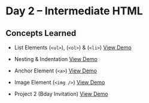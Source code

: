 # Day 2 – Intermediate HTML

## Concepts Learned
- List Elements (`<ul>`), (`<ol>`) & (`<li>`)
  [View Demo](https://chaitanyakrishnakumar.github.io/web-kitchen/Day2/ListElements.html)
  
- Nesting & Indentation
  [View Demo](https://chaitanyakrishnakumar.github.io/web-kitchen/Day2/Nesting&Indentation.html)

- Anchor Element (`<a>`)
  [View Demo](https://chaitanyakrishnakumar.github.io/web-kitchen/Day2/AnchorElement.html)

- Image Element (`<img />`)
  [View Demo](https://chaitanyakrishnakumar.github.io/web-kitchen/Day2/ImageElement.html)

- Project 2 (Bday Invitation)
    [View Demo](https://chaitanyakrishnakumar.github.io/web-kitchen/Day2/Project2.html)
